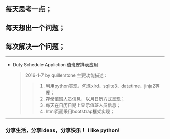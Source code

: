 ## 每天思考一点；
## 每天想出一个问题；
## 每次解决一个问题；
---
* Duty Schedule Appliction  值班安排表应用
  > 2016-1-7 by quillerstone
  > 主要功能描述：
  >> 1. 利用python实现，包含xlrd、sqlite3、datetime、jinja2等库；
  >> 2. 存储值班人员信息，以月日历方式呈现；
  >> 3. 每天在日历日期上显示值班人员信息；
  >> 4. html页面采用bootstrap框架实现；






















---

### 分享生活，分享ideas，分享快乐！ I like python!